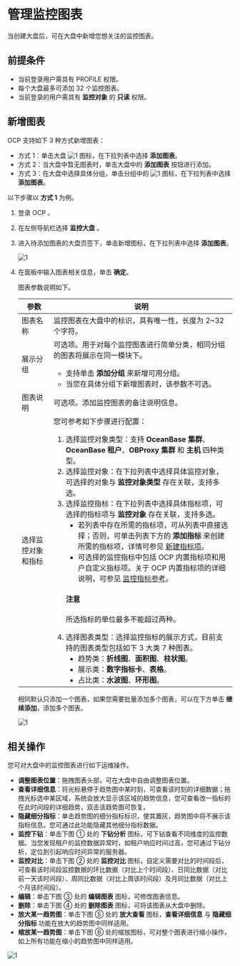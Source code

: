 # 管理监控图表

当创建大盘后，可在大盘中新增您想关注的监控图表。

## 前提条件

* 当前登录用户需具有 PROFILE 权限。
* 每个大盘最多可添加 32 个监控图表。
* 当前登录的用户需具有 **监控对象** 的 **只读** 权限。

## 新增图表

OCP 支持如下 3 种方式新增图表：

* 方式 1：单击大盘 ![1](https://obbusiness-private.oss-cn-shanghai.aliyuncs.com/doc/img/ocp/422/%E5%A4%A7%E7%9B%98%E6%96%B0%E5%A2%9E%E5%9B%BE%E8%A1%A8.png) 图标，在下拉列表中选择 **添加图表**。
* 方式 2：当大盘中暂无图表时，单击大盘中的 **添加图表** 按钮进行添加。
* 方式 3：在大盘中选择具体分组，单击分组中的 ![1](https://obbusiness-private.oss-cn-shanghai.aliyuncs.com/doc/img/ocp/422/%E5%88%86%E7%BB%84%E6%96%B0%E5%A2%9E%E5%9B%BE%E8%A1%A8.png) 图标，在下拉列表中选择 **添加图表**。

以下步骤以 **方式 1** 为例。

1. 登录 OCP 。

2. 在左侧导航栏选择 **监控大盘** 。

3. 进入待添加图表的大盘页签下，单击新增图标，在下拉列表中选择 **添加图表**。

    ![1](https://obbusiness-private.oss-cn-shanghai.aliyuncs.com/doc/img/ocp/422/%E6%B7%BB%E5%8A%A0%E5%9B%BE%E8%A1%A8%E6%96%B9%E5%BC%8F%E4%B8%80.png)

4. 在面板中输入图表相关信息，单击 **确定**。

    图表参数说明如下。

   |     参数  |  说明  |
   |---------------|---------|
   | 图表名称 | 监控图表在大盘中的标识，具有唯一性，长度为 2~32 个字符。  |
   | 展示分组 | 可选项。用于对每个监控图表进行简单分类，相同分组的图表将展示在同一模块下。<ul><li>支持单击 **添加分组** 来新增可用分组。</li><li>当您在具体分组下新增图表时，该参数不可选。</li></ul>  |
   | 图表说明 | 可选项。添加监控图表的备注说明信息。  |
   | 选择监控对象和指标 | 您可参考如下步骤进行配置：<ol><li>选择监控对象类型：支持 **OceanBase 集群**、**OceanBase 租户**、**OBProxy 集群** 和 **主机** 四种类型。</li><li>选择监控对象：在下拉列表中选择具体监控对象，可选择的对象与 **监控对象类型** 存在关联，支持多选。</li><li>选择监控指标：在下拉列表中选择具体指标项，可选择的指标项与 **监控对象** 存在关联，支持多选。<ul><li>若列表中存在所需的指标项，可从列表中直接选择；否则，可单击列表下方的 **添加指标** 来创建所需的指标项，详情可参见 [新建指标项](../880.manage-performance-monitoring/200.manage-custom-monitoring/300.manage-indicator-items/100.create-a-indicator-item.md)。</li><li>可选择的监控指标中包括 OCP 内置指标项和用户自定义指标项。关于 OCP 内置指标项的详细说明，可参见 [监控指标参考](../1900.reference-guide/300.monitoring-indicator-reference/100.overview-of-metrics.md)。</li></ul><main id="notice" type='notice'><h4>注意</h4><p>所选指标的单位最多不能超过两种。</p></main></li><li>选择图表类型：选择监控指标的展示方式，目前支持的图表类型包括如下 3 大类 7 种图表。<ul><li>趋势类：**折线图**、**面积图**、**柱状图**。</li><li>展示类：**数字指标卡**、**表格**。</li><li>占比类：**水波图**、**环形图**。</li></ul> </li></ol>  |

   相同默认只添加一个图表，如果您需要批量添加多个图表，可以在下方单击 **继续添加**，添加多个图表。

   ![1](https://obbusiness-private.oss-cn-shanghai.aliyuncs.com/doc/img/ocp/422/%E5%A4%A7%E7%9B%98%E6%B7%BB%E5%8A%A0%E5%9B%BE%E8%A1%A8.png)

## 相关操作

您可对大盘中的监控图表进行如下运维操作。

* **调整图表位置**：拖拽图表头部，可在大盘中自由调整图表位置。
* **查看详细信息**：将光标悬停于趋势图中某时刻，可查看该时刻的详细数据；拖拽光标选中某区域，系统会放大显示该区域的趋势信息，您可查看改一指标的在此时间段的详细趋势，双击该趋势图可恢复。
* **隐藏细分指标**：单击趋势图的细分指标标识，使其置灰，趋势图中将不展示该指标信息。您可通过此功能隐藏其他细分指标数据。
* **监控下钻**：单击下图 ① 处的 **下钻分析** 图标，可下钻查看不同维度的监控数据。当您发现租户的监控数据异常时，如租户响应时间过高，您可通过下钻分析，定位到引起响应时间异常的服务器。
* **监控对比**：单击下图 ② 处的 **监控对比** 图标，自定义需要对比的时间段后，可查看该时间段监控数据的环比数据（对比上个时间段）、日同比数据（对比前一天该时间段）、周同比数据（对比上周该时间段）及月同比数据（对比上个月该时间段）。
* **编辑**：单击下图 ③ 处的 **编辑图表** 图标，可修改图表信息。
* **删除**：单击下图 ④ 处的 **删除图表** 图标，可将该图表从大盘中删除。
* **放大某一趋势图**：单击下图 ⑤ 处的 **放大查看** 图标，**查看详细信息** 与 **隐藏细分指标** 功能在放大的趋势图中同样适用。
* **缩放某一趋势图**：单击下图 ⑥ 处的缩放图标，可对整个图表进行缩小操作，如上所有功能在缩小的趋势图中同样适用。

![1](https://obbusiness-private.oss-cn-shanghai.aliyuncs.com/doc/img/ocp/422/%E7%AE%A1%E7%90%86%E5%9B%BE%E8%A1%A8.png)
